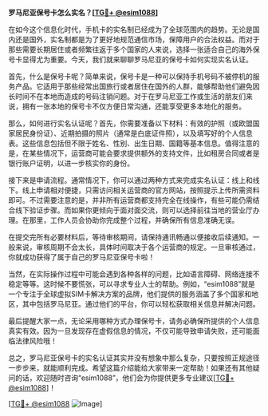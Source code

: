 **罗马尼亚保号卡怎么实名？[[TG💪+ @esim1088](https://t.me/s/esim1088)]**

在如今这个信息化时代，手机卡的实名制已经成为了全球范围内的趋势。无论是国内还是国外，实名制都是为了更好地规范通信市场，保障用户的合法权益。而对于那些需要长期居住或者频繁往返于多个国家的人来说，选择一张适合自己的海外保号卡显得尤为重要。今天，我们就来聊聊罗马尼亚的保号卡如何实现实名认证。

首先，什么是保号卡呢？简单来说，保号卡是一种可以保持手机号码不被停机的服务产品。它适用于那些经常出国旅行或者居住在国外的人群，能够帮助他们避免因长时间不在本地而造成的号码注销问题。对于在罗马尼亚工作或生活的朋友们来说，拥有一张本地的保号卡不仅方便日常沟通，还能享受更多本地化的服务。

那么，如何进行实名认证呢？首先，你需要准备以下材料：有效的护照（或欧盟国家居民身份证）、近期拍摄的照片（通常是白底证件照），以及填写好的个人信息表。这些信息包括但不限于姓名、性别、出生日期、国籍等基本信息。值得注意的是，在某些情况下，运营商可能会要求提供额外的支持文件，比如租房合同或者是银行账户证明，以进一步核实你的身份。

接下来是申请流程。通常情况下，你可以通过两种方式来完成实名认证：线上和线下。线上申请相对便捷，只需访问相关运营商的官方网站，按照提示上传所需资料即可。不过需要注意的是，并非所有运营商都支持完全在线操作，有些可能仍需结合线下验证步骤。而如果你更倾向于面对面交流，则可以选择前往当地的营业厅办理。在那里，工作人员会协助你完成整个过程，并确保所有信息准确无误。

在提交完所有必要材料后，等待审核期间，请保持通讯畅通以便接收后续通知。一般来说，审核周期不会太长，具体时间取决于各个运营商的规定。一旦审核通过，你就成功获得了属于自己的罗马尼亚保号卡啦！

当然，在实际操作过程中可能会遇到各种各样的问题，比如语言障碍、网络连接不稳定等等。这时候不要慌张，可以寻求专业人士的帮助。例如，“esim1088”就是一个专注于全球虚拟SIM卡解决方案的品牌，他们提供的服务涵盖了多个国家和地区，其中包括罗马尼亚。通过他们的平台，你可以轻松获取相关信息并解决问题。

最后提醒大家一点，无论采用哪种方式办理保号卡，请务必确保所提供的个人信息真实有效。因为一旦发现存在虚假信息的情况，不仅可能导致申请失败，还可能面临法律风险哦！

总之，罗马尼亚保号卡的实名认证其实并没有想象中那么复杂，只要按照正规途径一步步来，就能顺利完成。希望这篇介绍能给大家带来一定帮助！如果还有其他疑问的话，欢迎随时咨询“esim1088”，他们会为你提供更多专业建议[[TG💪+ @esim1088](https://t.me/s/esim1088)]！

[[TG💪+ @esim1088](https://t.me/s/esim1088) ![Image](https://i.postimg.cc/4NQfJmqS/Snipaste-2025-05-13-00-14-12.png)]